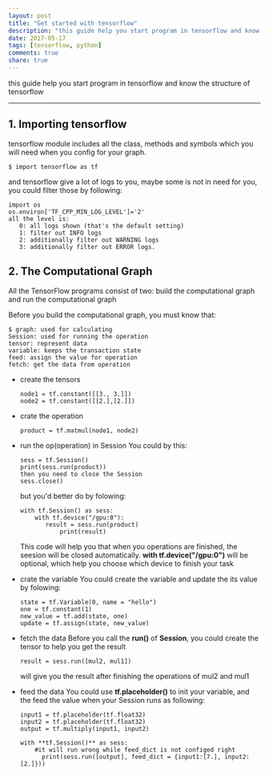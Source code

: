 ```yaml
---
layout: post
title: "Get started with tensorflow"
description: "this guide help you start program in tensorflow and know the structure of tensorflow"
date: 2017-05-17
tags: [tensorflow, python]
comments: true
share: true
---
```


this guide help you start program in tensorflow and know the structure of tensorflow

---

## 1. Importing tensorflow
tensorflow module includes all the class, methods and symbols which you will need when you config for your graph.
<pre><code>$ import tensorflow as tf
</code></pre>

and tensorflow give a lot of logs to you, maybe some is not in need for you, you could filter those by following:
<pre><code>import os
os.environ['TF_CPP_MIN_LOG_LEVEL']='2'
all the level is:
   0: all logs shown (that's the default setting)
   1: filter out INFO logs
   2: additionally filter out WARNING logs
   3: additionally filter out ERROR logs.
</code></pre>

## 2. The Computational Graph
All the TensorFlow programs consist of two: build the computational graph and run the computational graph

Before you build the computational graph, you must know that:
<pre><code>$ graph: used for calculating
Session: used for running the operation
tensor: represent data
variable: keeps the transaction state
feed: assign the value for operation
fetch: get the data from operation
</code></pre>

* create the tensors
  <pre><code>node1 = tf.constant([[3., 3.]])
  node2 = tf.constant([[2.],[2.]])
  </code></pre>

* crate the operation
  <pre><code>product = tf.matmul(node1, node2)
  </code></pre>

* run the op(operation) in Session
  You could by this:
  <pre><code>sess = tf.Session()
  print(sess.run(product))
  then you need to close the Session
  sess.close()
  </code></pre>

  but you'd better do by folowing:
  <pre><code>with tf.Session() as sess:
      with tf.device("/gpu:0"):
         result = sess.run(product)
             print(result)
  </code></pre>

  This code will help you that when you operations are finished, the seesion will be closed automatically.
  **with tf.device("/gpu:0")** will be optional, which help you choose which device to finish your task

* crate the variable
  You could create the variable and update the its value by folowing:
  <pre><code>state = tf.Variable(0, name = "hello")
  one = tf.constant(1)
  new_value = tf.add(state, one)
  update = tf.assign(state, new_value)
  </code></pre>

* fetch the data
  Before you call the **run()** of **Session**, you could create the tensor to help you get the result
  <pre><code>result = sess.run([mul2, mul1])
  </code></pre>

  will give you the result after finishing the operations of mul2 and mul1

* feed the data
  You could use **tf.placeholder()** to init your variable, and the feed the value when your Session runs as following:
  <pre><code>input1 = tf.placeholder(tf.float32)
  input2 = tf.placeholder(tf.float32)
  output = tf.multiply(input1, input2)

  with **tf.Session()** as sess:
      #it will run wrong while feed_dict is not configed right
        print(sess.run([output], feed_dict = {input1:[7.], input2:[2.]}))
  </code></pre>
